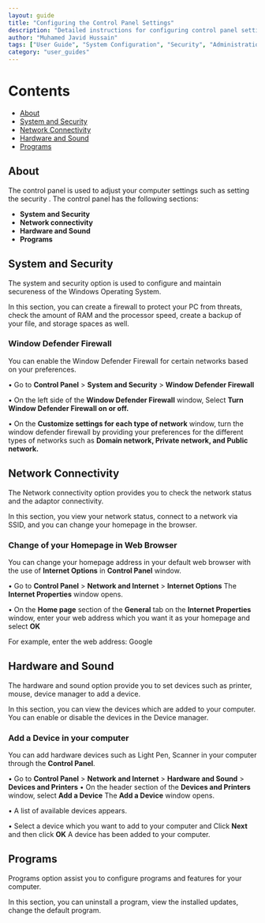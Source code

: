 ```yaml
---
layout: guide
title: "Configuring the Control Panel Settings"
description: "Detailed instructions for configuring control panel settings, including security settings, user preferences, and system optimization."
author: "Muhamed Javid Hussain"
tags: ["User Guide", "System Configuration", "Security", "Administration"]
category: "user_guides"
---
```


# Contents
- [About](#about)
- [System and Security](#system-and-security)
- [Network Connectivity](#network-connectivity)
- [Hardware and Sound](#hardware-and-sound)
- [Programs](#programs)

## About
The control panel is used to adjust your computer settings such as setting the  security . The control panel has the following sections:  
- **System and Security**
- **Network connectivity**
- **Hardware and Sound**
- **Programs** 

## System and Security
The system and security option is used to configure and maintain secureness of  the Windows Operating System.

In this section, you can create a firewall to protect your PC from threats, check  the amount of RAM and the processor speed, create a backup of your file, and  storage spaces as well. 

### Window Defender Firewall
You can enable the Window Defender Firewall for certain networks based on your preferences. 

• Go to **Control Panel** > **System and Security** > **Window Defender Firewall** 

• On the left side of the **Window Defender Firewall** window, Select **Turn Window Defender  Firewall on or off.** 

• On the **Customize settings for each type of network** window, turn the window defender firewall  by providing your preferences for the different types of networks such as **Domain network,  Private network, and Public network.**

## Network Connectivity
The Network connectivity option provides you to check the network status and  the adaptor connectivity. 

In this section, you view your network status, connect to a network via SSID, and  you can change your homepage in the browser. 

### Change of your Homepage in Web Browser 

You can change your homepage address in your default web browser with the use of **Internet Options** in  **Control Panel** window. 

• Go to **Control Panel** > **Network and Internet** > **Internet Options** 
The **Internet Properties** window opens. 

• On the **Home page** section of the **General** tab on the **Internet Properties** window, enter your  web address which you want it as your homepage and select **OK** 

For example, enter the web address: Google 

## Hardware and Sound 

The hardware and sound option provide you to set devices such as printer,  mouse, device manager to add a device. 

In this section, you can view the devices which are added to your computer. You can enable or disable the devices in the Device manager. 

### Add a Device in your computer 

You can add hardware devices such as Light Pen, Scanner in your computer through the **Control Panel**. 

• Go to **Control Panel** > **Network and Internet** > **Hardware and Sound** > **Devices and Printers** • On the header section of the **Devices and Printers** window, select **Add a Device** 
The **Add a Device** window opens. 

• A list of available devices appears. 

• Select a device which you want to add to your computer and Click **Next** and then click **OK** A device has been added to your computer. 

## Programs 

Programs option assist you to configure programs and features for your  computer. 

In this section, you can uninstall a program, view the installed updates, change the default program.

